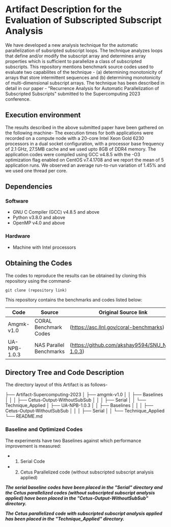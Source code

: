 # Artifact Description for the Evaluation of Subscripted Subscript Analysis
We have developed a new analysis technique for the automatic parallelization of subsripted
subscript loops. The technique analyzes loops that define and/or modify the subscript array
and determines array properties which is sufficient to parallelize a class of subscripted
subscripts. This repository mentions benchmark source codes used to evaluate two capabilites
of the technique - (a) determining monotonicity of arrays that store intermittent sequences
and (b) determining monotonicity of multi-dimensional subscript arrays. The technique has
been described in detail in our paper - "Recurrence Analysis for Automatic Parallelization
of Subscripted Subscripts" submitted to the Supercomputing 2023 conference. 

## Execution environment
The results described in the above submitted paper have been gathered on the following machine-
The execution times for both applications were recorded on a compute node with a 20-core Intel 
Xeon Gold 6230 processors in a dual socket configuration, with a processor base frequency of 
2.1 GHz, 27.5MB cache and we used upto 8GB of DDR4 memory. The application codes were compiled 
using GCC v4.8.5 with the -O3 optimization flag enabled on CentOS v7.4.1708 and we report 
the mean of 5 application runs. We observed an average run-to-run variation of 1.45% and we 
used one thread per core.

## Dependencies
### Software
 - GNU C Compiler (GCC) v4.8.5 and above
 - Python v3.8.0 and above
 - OpenMP v4.0 and above

### Hardware
 - Machine with Intel processors

## Obtaining the Codes
The codes to reproduce the results can be obtained by cloning this repository using the command-
```
git clone (repository link)
```
This repository contains the benchmarks and codes listed below:

| Code  | Source | Original Source link | 
| ------------- | ------------- | ------------- |
| Amgmk-v1.0  | CORAL Benchmark Codes | (https://asc.llnl.gov/coral-benchmarks)
| UA-NPB-1.0.3  | NAS Parallel Benchmarks | (https://github.com/akshay9594/SNU_NPB-1.0.3)

## Directory Tree and Code Description
The directory layout of this Artifact is as follows-

├── Artifact-Supercomputing-2023
│   ├── amgmk-v1.0
│   │   ├── Baselines
│   │   │   ├── Cetus-Output-WithoutSubSub
│   │   │   ├── Serial
│   │   └── Technique_Applied
│   ├── UA-NPB-1.0.3
│   │   ├── Baselines
│   │   │   ├── Cetus-Output-WithoutSubSub
│   │   │   ├── Serial
│   │   └── Technique_Applied
└── README.md

### Baseline and Optimized Codes
The experiments have two Baselines against which performance improvement is measured:
 - 1. Serial Code
 - 2. Cetus Parallelized code (without subscripted subscript analysis applied)

***The serial baseline codes have been placed in the "Serial" directory
and the Cetus parallelized codes (without subscripted subscript analysis applied) have 
been placed in the "Cetus-Output-WithoutSubSub" directory.***

***The Cetus parallelized code with subscripted subscript analysis applied has been
placed in the "Technique_Applied" directory.***
